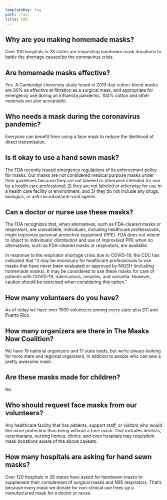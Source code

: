 ```yaml
---
templateKey: faq
path: /faq
title: FAQ
---
```

## Why are you making homemade masks? 

Over 100 hospitals in 28 states are requesting handsewn mask donations to battle the shortage caused by the coronavirus crisis. 

## Are homemade masks effective?

Yes. A Cambridge University study found in 2013 that cotton-blend masks are 80% as effective at filtration as a surgical mask, and appropriate for emergency use during an influenza pandemic. 100% cotton and other materials are also acceptable.

## Who needs a mask during the coronavirus pandemic? 

Everyone can benefit from using a face mask to reduce the likelihood of direct transmission.

## Is it okay to use a hand sewn mask?

The FDA recently issued emergency regulations of its enforcement policy for masks. Our masks are not considered medical purpose masks under their guidelines because they are not labeled or otherwise intended for use by a health care professional; 2) they are not labeled or otherwise for use in a health care facility or environment; and 3) they do not include any drugs, biologics, or anti-microbial/anti-viral agents.

## Can a doctor or nurse use these masks? 

The FDA recognizes that, when alternatives, such as FDA-cleared masks or respirators, are unavailable, individuals, including healthcare professionals, might improvise personal protective equipment (PPE). FDA does not intend to object to individuals’ distribution and use of improvised PPE when no alternatives, such as FDA-cleared masks or respirators, are available. 

In response to the respirator shortage crisis due to COVID-19, the CDC has indicated that "it may be necessary for healthcare professionals to use masks that have never been evaluated or approved by NIOSH (including homemade masks).  It may be considered to use these masks for care of patients with COVID-19, tuberculosis, measles, and varicella. However, caution should be exercised when considering this option."

## How many volunteers do you have?

As of today we have over 1000 volunteers among every state plus DC and Puerto Rico.

## How many organizers are there in The Masks Now Coalition?

We have 19 national organizers and 17 state leads, but we’re always looking for more state and regional organizers, in addition to people who can sew a pretty awesome mask.

## Are these masks made for children?

No.

## Who should request face masks from our volunteers?

Any healthcare facility that has patients, support staff, or visitors who would like more protection than being without a face mask. That includes dentists, veterinarians, nursing homes, clinics, and even hospitals may requisition mask donations aware of the above caveats.

## How many hospitals are asking for hand sewn masks?

Over 120 hospitals in 28 states have asked for handsewn masks to supplement their complement of surgical masks and N95 respirators. That’s because every mask we donate for non-clinical use frees up a manufactured mask for a doctor or nurse.

